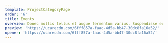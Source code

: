 ```yaml
---
template: ProjectCategoryPage
order: '6'
title: Events
overview: Donec mollis tellus et augue fermentum varius. Suspendisse eu ante nisi. Fusce laoreet ante risus, ornare fermentum mi placerat ac. Nulla facilisi. Interdum et malesuada fames ac ante ipsum primis in faucibus.
preview: 'https://ucarecdn.com/6fff857a-faac-4d5a-bb47-30dc8fa16a52/'
opener: 'https://ucarecdn.com/6fff857a-faac-4d5a-bb47-30dc8fa16a52/'
---
```

